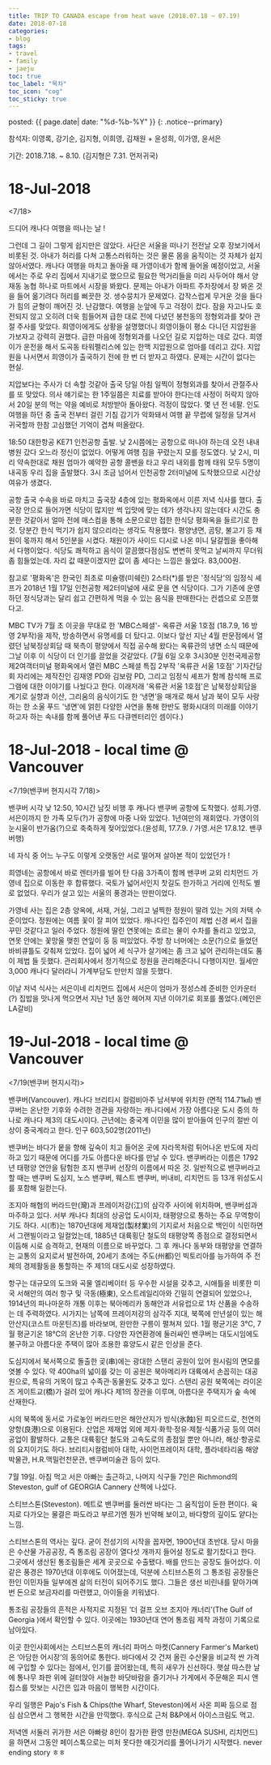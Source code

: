 ```yaml
---
title: TRIP TO CANADA escape from heat wave (2018.07.18 ~ 07.19)
date: 2018-07-18
categories:
- blog
tags:
- travel
- family
- jaeju
toc: true
toc_label: "목차"
toc_icon: "cog"
toc_sticky: true
---
```


<head>
<link rel="stylesheet" href="/resource/styles.css">
</head>

posted: {{ page.date| date: "%d-%b-%Y" }}
{: .notice--primary}

참석자: 이영록, 강기순, 김지형, 이희영, 김채원 + 윤성희, 이가영, 윤서은

기간: 2018.7.18. ~ 8.10. (김지형은 7.31. 먼저귀국)

<h1 id="18-Jul-2018">18-Jul-2018</h1>

&lt;7/18&gt;

드디어 캐나다 여행을 떠나는 날 !

그런데 그 길이 그렇게 쉽지만은 않았다. 사단은 서울을 떠나기 전전날 오후 장보기에서 비롯된 것. 아내가 허리를 다쳐 고통스러워하는 것은 물론 몸을 움직이는 것 자체가 쉽지 않아서였다. 캐나다 여행을 마치고 돌아올 때 가영이네가 함께 들어올 예정이었고, 서울에서는 주로 우리 집에서 지내기로 했으므로 필요한 먹거리들을 미리 사두어야 해서 양재동 농협 하나로 마트에서 시장을 봐왔다. 문제는 아내가 아파트 주차장에서 장 봐온 것을 들어 옮기려다 허리를 삐끗한 것. 생수뭉치가 문제였다. 갑작스럽게 무거운 것을 들다가 힘의 균형이 깨어진 것. 난감했다. 여행을 눈앞에 두고 걱정이 컸다. 잠을 자고나도 호전되지 않고 오히려 더욱 힘들어져 급한 대로 전에 다녔던 봉천동의 정형외과를 찾아 관절 주사를 맞았다. 희영이에게도 상황을 설명했더니 희영이들이 평소 다니던 지압원을 가보자고 강력히 권했다. 급한 마음에 정형외과를 나오던 길로 지압하는 데로 갔다. 희영이가 운전을 해서 도곡동 타워펠리스에 있는 한맥 지압원으로 엄마를 데리고 갔다. 지압원을 나서면서 희영이가 출국하기 전에 한 번 더 받자고 하였다. 문제는 시간이 없다는 현실.

지압보다는 주사가 더 속할 것같아 출국 당일 아침 일찍이 정형외과를 찾아서 관절주사를 또 맞았다. 의사 얘기로는 한 1주일쯤은 치료를 받아야 한다는데 사정이 허락지 않아서 20일 분의 먹는 약을 예비로 처방받아 돌아왔다. 걱정이 많았다. 몇 년 전 네팔. 인도여행을 하던 중 출국 전부터 걸린 기침 감기가 악화돼서 여행 끝 무렵에 일정을 당겨서 귀국할까 한참 고심했던 기억이 겹쳐 떠올랐다.


18:50 대한항공 KE71 인천공항 출발. 낮 2시쯤에는 공항으로 떠나야 하는데 오전 내내 병원 갔다 오느라 정신이 없었다. 어떻게 여행 짐을 꾸렸는지 모를 정도였다. 낮 2시, 미리 약속한대로 채원 엄마가 예약한 공항 콜밴을 타고 우리 내외를 함께 태워 모두 5명이 내곡동 우리 집을 출발했다. 3시 조금 넘어서 인천공항 2터미널에 도착했으므로 시간상 여유가 생겼다.

공항 출국 수속을 바로 마치고 출국장 4층에 있는 평화옥에서 이른 저녁 식사를 했다. 출국장 안으로 들어가면 식당이 많지만 썩 입맛에 맞는 데가 생각나지 않는데다 시간도 충분한 것같아서 얼마 전에 매스컴을 통해 소문으로만 접한 한식당 평화옥을 들르기로 한 것. 당분간 한식 먹기가 쉽지 않으리라는 생각도 작용했다. 평양냉면, 곰탕, 불고기 등 채원이 몫까지 해서 5인분을 시켰다. 채원이가 사이드 디시로 나온 미니 달걀찜을 좋아해서 다행이었다. 식당도 쾌적하고 음식이 깔끔했다점심도 변변히 못먹고 날씨까지 무더워 좀 힘들었는데. 자리 값 때문이겠지만 값이 좀 세다는 느낌은 들었다. 83,000원.


참고로 '평화옥'은 한국인 최초로 미슐랭(미쉐린) 2스타(*)를 받은 '정식당'의 임정식 셰프가 2018년 1월 17일 인천공항 제2터미널에 새로 문을 연 식당이다. 그가 기존에 운영하던 정식당과는 달리 쉽고 간편하게 먹을 수 있는 음식을 판매한다는 컨셉으로 오픈했다고.

MBC TV가 7월 초 이곳을 무대로 한 'MBC스페셜'- 옥류관 서울 1호점 (18.7.9, 16 방영 2부작)을 제작, 방송하면서 유명세를 더 탔다고. 이보다 앞선 지난 4월 판문점에서 열렸던 남북정상회담 때 북측이 평양에서 직접 공수해 왔다는 옥류관의 냉면 소식 때문에 그날 이후 이 식당이 더 인기를 끌었을 것같았다. (7월 6일 오후 3시30분 인천국제공항 제2여객터미널 평화옥에서 열린 MBC 스페셜 특집 2부작 '옥류관 서울 1호점' 기자간담회 자리에는 제작진인 김재영 PD와 김보람 PD, 그리고 임정식 셰프가 함께 참석해 프로그램에 대한 이야기를 나눴다고 한다. 이래저래 '옥류관 서울 1호점'은 남북정상회담을 계기로 실향과 이산, 그리움의 음식이기도 한 ‘냉면’을 매개로 해서 남과 북이 모두 사랑하는 한 소울 푸드 '냉면'에 얽힌 다양한 사연을 통해 한반도 평화시대의 미래를 이야기 하고자 하는 속내를 함께 풀어낸 푸드 다큐멘터리인 셈이다.)


<h1 id="18-Jul-2018 @ Vancouver">18-Jul-2018 - local time @ Vancouver</h1>

&lt;7/19(밴쿠버 현지시각 7/18)&gt;

밴쿠버 시각 낮 12:50, 10시간 남짓 비행 후 캐나다 밴쿠버 공항에 도착했다. 성희.가영. 서은이까지 한 가족 모두(?)가 공항에 마중 나와 있었다. 1년여만의 재회였다. 가영이의 눈시울이 반가움(?)으로 축축하게 젖어있었다.(윤성희, 17.7.9. / 가영.서은 17.8.12. 밴쿠버행)

네 자식 중 어느 누구도 이렇게 오랫동안 서로 떨어져 살아본 적이 있었던가 !

희영네는 공항에서 바로 렌터카를 빌어 탄 다음 3가족이 함께 밴쿠버 교외 리치먼드 가영네 집으로 이동한 후 합류했다. 국토가 넓어서인지 찻길도 한가하고 거리에 인적도 별로 없었다. 우리가 살고 있는 서울의 풍경과는 딴판이었다.

가영네 사는 집은 2층 양옥에, 서재, 거실, 그리고 널찍한 정원이 딸려 있는 거의 저택 수준이었다. 정원에는 여름 꽃이 잘 피어 있었다. 캐나다인 집주인이 제법 신경 써서 집을 꾸민 것같다고 일러 주었다. 정원에 딸린 연못에는 흐르는 물이 수차를 돌리고 있었고, 연못 안에는 꽃망울 맺힌 연잎이 둥 둥 떠있었다. 주방 창 너머에는 소문(?)으로 들었던 바비큐틀도 갖춰져 있었다. 집이 넓어 세 식구가 살기에는 좀 크고 넓어 관리하는데도 품이 제법 들 듯했다. 관리회사에서 정기적으로 정원을 관리해준다니 다행이지만. 월세만 3,000 캐나다 달러라니 가계부담도 만만치 않을 듯했다.

이날 저녁 식사는 서은이네 리치먼드 집에서 서은이 엄마가 정성스레 준비한 인카운터(?) 집밥을 맛나게 먹으면서 지난 1년 동안 헤어져 지낸 이야기로 회포를 풀었다.(메인은 LA갈비)


<h1 id="19-Jul-2018 @ Vancouver">19-Jul-2018 - local time @ Vancouver</h1>

&lt;7/19(밴쿠버 현지시각)&gt;

밴쿠버(Vancouver). 캐나다 브리티시 컬럼비아주 남서부에 위치한 (면적 114.71㎢) 밴쿠버는 온난한 기후와 수려한 경관을 자랑하는 캐나다에서 가장 아름다운 도시 중의 하나로 캐나다 제3의 대도시이다. 근년에는 중국계 이민을 많이 받아들여 인구의 절반 이상이 중국계라고 한다. 인구 603,502명(2011년)

밴쿠버는 바다가 뭍을 향해 깊숙이 치고 들어온 곳에 자라목처럼 튀어나온 반도에 자리하고 있기 때문에 어디를 가도 아름다운 바다를 만날 수 있다.  밴쿠버라는 이름은 1792년 태평양 연안을 탐험한 조지 밴쿠버 선장의 이름에서 따온 것. 일반적으로 밴쿠버라고 할 때는 밴쿠버 도심지, 노스 밴쿠버, 웨스트 밴쿠버, 버내비, 리치먼드 등 13개 위성도시를 포함해 일컫는다.

조지아 해협의 버라드만(灣)과 프레이저강(江)의 삼각주 사이에 위치하며, 밴쿠버섬과 마주하고 있다. 서부 캐나다 최대의 상공업 도시이자, 태평양으로 통하는 주요 무역항이기도 하다. 시(市)는 1870년대에 제재업(製材業)의 기지로서 처음으로 백인이 식민하면서 그랜빌이라고 일컬었는데, 1885년 대륙횡단 철도의 태평양쪽 종점으로 결정되면서 이듬해 시로 승격하고, 현재의 이름으로 바꾸었다. 그 후 캐나다 동부와 태평양을 연결하는 교통의 요지로서 발전하여, 20세기 초에는 주도(州都)인 빅토리아를 능가하여 주 전체의 경제활동을 통할하는 주 제1의 대도시로 성장하였다.

항구는 대규모의 도크와 곡물 엘리베이터 등 우수한 시설을 갖추고, 시애틀을 비롯한 미국 서해안의 여러 항구 및 극동(極東), 오스트레일리아와 긴밀히 연결되어 있었으나, 1914년의 파나마운하 개통 이후는 북아메리카 동해안과 서유럽으로 1차 산품을 수송하는 데 주력하였다. 시가지는 남쪽에 프레이저강의 삼각주 지대, 북쪽에 만년설이 있는 해안산지(코스트 마운틴즈)를 바라보며, 완만한 구릉이 펼쳐져 있다. 1월 평균기온 3℃, 7월 평균기온 18℃의 온난한 기후. 다양한 자연환경에 둘러싸인 밴쿠버는 대도시임에도 불구하고 아름다운 주택이 많아 조용한 휴양도시 같은 인상을 준다.

도심지에서 북서쪽으로 돌출한 곶(串)에는 광대한 스탠리 공원이 있어 원시림의 면모를 엿볼 수 있다. 약 400ha의 넓이를 갖는 이 공원은 북아메리카 대륙에서 손꼽히는 대공원으로, 특유의 거목이 많고 수족관·동물원도 갖추고 있다. 스탠리 공원 북쪽에는 라이온즈 게이트교(橋)가 걸려 있어 캐나다 제1의 장관을 이루며, 아름다운 주택지가 숲 속에 산재한다.

시의 북쪽에 동서로 가로놓인 버라드만은 해안산지가 빙식(氷蝕)된 피오르드로, 천연의 양항(良港)으로 이용된다. 산업은 제재업 외에 제지·화학·정유·제철·식품가공 등의 여러 공업이 활발하다. 교통은 대륙횡단 철도와 고속도로의 종점일 뿐만 아니라, 해상·항공로의 요지이기도 하다. 브리티시컬럼비아 대학, 사이먼프레이저 대학, 플라네타리움 해양박물관, H.R.맥밀런천문관, 밴쿠버미술관 등이 있다.


7월 19일. 아침 먹고 서은 아빠는 출근하고, 나머지 식구들 7인은 Richmond의 Steveston, gulf of GEORGIA Cannery 산책에 나섰다.

스티브스톤(Steveston). 메트로 밴쿠버를 둘러싼 바다는 그 움직임이 둔한 편이다. 육지로 다가오는 물결은 파도라고 부르기엔 뭔가 빈약해 보이고, 바다향의 깊이도 얕다는 느낌.

스티브스톤의 역사는 깊다. 굳이 전성기의 시작을 꼽자면, 1900년대 초반대. 당시 마을은 수산물 가공공장, 즉 통조림 공장이 열다섯 개까지 들어설 정도로 활기찼다고 한다. 그곳에서 생산된 통조림들은 세계 곳곳으로 수출됐다. 배를 만드는 공장도 들어섰다. 이 같은 풍경은 1970년대 이후에도 이어졌는데, 덕분에 스티브스톤의 그 통조림 공장들은 한인 이민자들 일부에겐 삶의 터전이 되어주기도 했다. 그들은 생선 비린내를 맡아가며 번 돈으로 보금자리를 마련했고, 아이들을 키워냈다.

통조림 공장들의 흔적은 사적지로 지정된 ‘더 걸프 오브 조지아 캐너리’(The Gulf of Georgia )에서 확인할 수 있다. 이곳에는 1930년대 연어 통조림 제작 과정이 기록으로 남아있다.


이곳 한인사회에서는 스티브스톤의 캐너리 파머스 마켓(Cannery Farmer's Market)은 ‘아담한 어시장’의 동의어로 통한다. 바다에서 갓 건져 올린 수산물을 비교적 싼 가격에 구입할 수 있다는 점에서, 인기를 끌어왔는데, 특히 새우가 신선하다. 햇살 따스한 날에 통나무 좌판 위에 걸터앉아 서늘한 바닷바람을 즐기거나 가게에서 주문해온 피시 앤 칩스를 맛보는 시간은 입과 마음이 행복한 시간이다.

우리 일행은  Pajo's Fish & Chips(the Wharf, Steveston)에서 사온 피짜 등으로 점심 삼으면서 그 행복한 시간을 만끽했다. 후식으로 근처 B&P에서 아이스크림도 먹고.

저녁엔 서둘러 귀가한 서은 아빠랑 8인이 참가한 환영 만찬(MEGA SUSHI, 리치먼드)을 하면서 그동안 페이스톡으로는 미처 못다한 얘깃거리를 풀어나가기 시작했다.  never ending story ㅎㅎ
